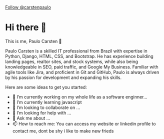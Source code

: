<!-- Place this tag where you want the button to render. -->
<a class="github-button" href="https://github.com/carstenpaulo" data-color-scheme="no-preference: light; light: light; dark: light;" data-size="large" aria-label="Follow @carstenpaulo on GitHub">Follow @carstenpaulo</a>

# Hi there 👋
This is me, Paulo Carsten :bell:

Paulo Carsten is a skilled IT professional from Brazil with expertise in Python, Django, HTML, CSS, and Bootstrap. He has experience building landing pages, realtor sites, and stock systems, while also being knowledgeable in SEO, paid traffic, and Google My Business. Familiar with agile tools like Jira, and proficient in Git and GitHub, Paulo is always driven by his passion for development and expanding his skills.


Here are some ideas to get you started:

- 🔭 I’m currently working on my whole life as a software enginner...
- 🌱 I’m currently learning javascript 
- 👯 I’m looking to collaborate on ...
- 🤔 I’m looking for help with ...
- 💬 Ask me about ...
- 📫 How to reach me:  You can access my website or linkedin profile to contact me, dont be shy i like to make new frieds
<!-- - ⚡ Fun fact:   -->

